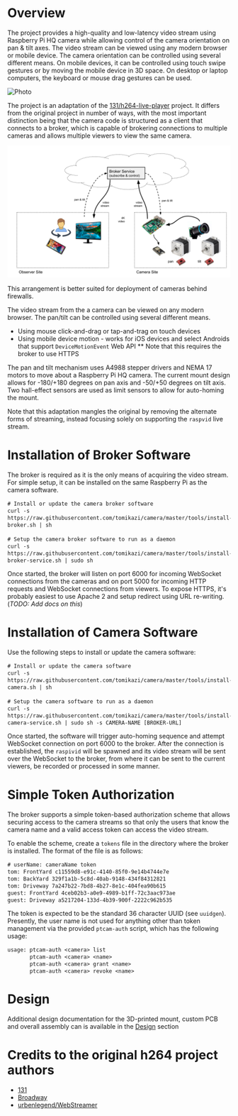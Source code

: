 # Overview
The project provides a high-quality and low-latency video stream using Raspberry Pi HQ camera while allowing control of 
the camera orientation on pan & tilt axes. The video stream can be viewed using any modern browser or mobile device.
The camera orientation can be controlled using several different means. On mobile devices, it can be controlled using
touch swipe gestures or by moving the mobile device in 3D space. On desktop or laptop computers, the keyboard or mouse
drag gestures can be used.

![Photo](docs/photo1.png)

The project is an adaptation of the [131/h264-live-player](https://github.com/131/h264-live-player) project. It differs
from the original project in number of ways, with the most important distinction being that the camera code is structured
as a client that connects to a broker, which is capable of brokering connections to multiple cameras and allows
multiple viewers to view the same camera.

![Overview](docs/overview.png)

This arrangement is better suited for deployment of cameras behind firewalls.

The video stream from the a camera can be viewed on any modern browser. The pan/tilt can be controlled using several 
different means.

* Using mouse click-and-drag or tap-and-trag on touch devices
* Using mobile device motion - works for iOS devices and select Androids that support `DeviceMotionEvent` Web API
** Note that this requires the broker to use HTTPS

The pan and tilt mechanism uses A4988 stepper drivers and NEMA 17 motors to move about a Raspberry Pi HQ camera.
The current mount design allows for -180/+180 degrees on pan axis and -50/+50 degrees on tilt axis. Two hall-effect
sensors are used as limit sensors to allow for auto-homing the mount.

Note that this adaptation mangles the original by removing the alternate forms of streaming, instead focusing
solely on supporting the `raspvid` live stream.

# Installation of Broker Software
The broker is required as it is the only means of acquiring the video stream. For simple setup, it can be installed on
the same Raspberry Pi as the camera software. 

```
# Install or update the camera broker software
curl -s https://raw.githubusercontent.com/tomikazi/camera/master/tools/install-broker.sh | sh

# Setup the camera broker software to run as a daemon
curl -s https://raw.githubusercontent.com/tomikazi/camera/master/tools/install-broker-service.sh | sudo sh
```

Once started, the broker will listen on port 6000 for incoming WebSocket connections from the cameras and on port 5000 
for incoming HTTP requests and WebSocket connections from viewers. To expose HTTPS, it's probably easiest to use Apache 2
and setup redirect using URL re-writing. (_TODO: Add docs on this_)

# Installation of Camera Software
Use the following steps to install or update the camera software:

```
# Install or update the camera software
curl -s https://raw.githubusercontent.com/tomikazi/camera/master/tools/install-camera.sh | sh

# Setup the camera software to run as a daemon
curl -s https://raw.githubusercontent.com/tomikazi/camera/master/tools/install-camera-service.sh | sudo sh -s CAMERA-NAME [BROKER-URL]
```

Once started, the software will trigger auto-homing sequence and attempt WebSocket connection on port 6000 to the broker.
After the connection is established, the `raspivid` will be spawned and its video stream will be sent over the WebSocket
to the broker, from where it can be sent to the current viewers, be recorded or processed in some manner.

# Simple Token Authorization
The broker supports a simple token-based authorization scheme that allows securing access to the camera streams so that
only the users that know the camera name and a valid access token can access the video stream.

To enable the scheme, create a `tokens` file in the directory where the broker is installed. The format of the file
is as follows:

```
# userName: cameraName token
tom: FrontYard c11559d8-e91c-4140-85f0-9e14b4744e7e
tom: BackYard 329f1a1b-5c8d-40ab-9148-434f84312821
tom: Driveway 7a247b22-7bd8-4b27-8e1c-404fea90b615
guest: FrontYard 4ceb02b3-a0e9-4989-b1ff-72c3aac973ae
guest: Driveway a5217204-133d-4b39-900f-2222c962b535
```
The token is expected to be the standard 36 character UUID (see `uuidgen`). Presently, the user name is not used for
anything other than token management via the provided `ptcam-auth` script, which has the following usage:

```
usage: ptcam-auth <camera> list
       ptcam-auth <camera> <name>
       ptcam-auth <camera> grant <name>
       ptcam-auth <camera> revoke <name>
```

# Design
Additional design documentation for the 3D-printed mount, custom PCB and overall assembly can is available in the [Design](docs/design.md) section

# Credits to the original h264 project authors
* [131](mailto:131.js@cloudyks.org)
* [Broadway](https://github.com/mbebenita/Broadway)
* [urbenlegend/WebStreamer](https://github.com/urbenlegend/WebStreamer)
